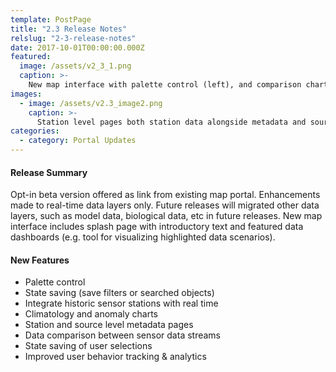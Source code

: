 ```yaml
---
template: PostPage
title: "2.3 Release Notes"
relslug: "2-3-release-notes"
date: 2017-10-01T00:00:00.000Z
featured:
  image: /assets/v2_3_1.png
  caption: >-
    New map interface with palette control (left), and comparison charts between different sensors and parameters (right). Data charts offer user selection of climatology or anomaly views for longer timeseries (>3 years).
images:
  - image: /assets/v2.3_image2.png
    caption: >-
      Station level pages both station data alongside metadata and source information (left). Data sources are discoverable with links to individual stations (right).
categories:
  - category: Portal Updates
---
```

#### Release Summary

Opt-in beta version offered as link from existing map portal. Enhancements made to real-time data layers only. Future releases will migrated other data layers, such as model data, biological data, etc in future releases. New map interface includes splash page with introductory text and featured data dashboards (e.g. tool for visualizing highlighted data scenarios).


#### New Features

*  Palette control
*  State saving (save filters or searched objects)
*  Integrate historic sensor stations with real time
*  Climatology and anomaly charts
*  Station and source level metadata pages
*  Data comparison between sensor data streams
*  State saving of user selections
*  Improved user behavior tracking & analytics
